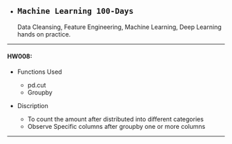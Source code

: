 * ## **`Machine Learning 100-Days`**

   Data Cleansing, Feature Engineering, Machine Learning, Deep Learning hands on practice.
   
***
#### HW008: 
- Functions Used
  - pd.cut
  - Groupby
  
- Discription
  - To count the amount after distributed into different categories
  - Observe Specific columns after groupby one or more columns
***

